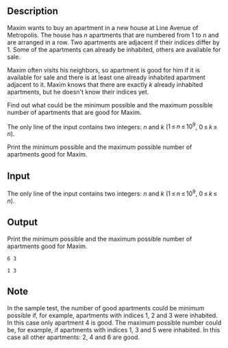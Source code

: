 ## Description

<div><p>Maxim wants to buy an apartment in a new house at Line Avenue of Metropolis. The house has <span class="tex-span"><i>n</i></span> apartments that are numbered from <span class="tex-span">1</span> to <span class="tex-span"><i>n</i></span> and are arranged in a row. Two apartments are adjacent if their indices differ by <span class="tex-span">1</span>. Some of the apartments can already be inhabited, others are available for sale.</p><p>Maxim often visits his neighbors, so apartment is <span class="tex-font-style-it">good</span> for him if it is available for sale and there is at least one already inhabited apartment adjacent to it. Maxim knows that there are exactly <span class="tex-span"><i>k</i></span> already inhabited apartments, but he doesn't know their indices yet.</p><p>Find out what could be the minimum possible and the maximum possible number of apartments that are good for Maxim.</p></div><div class="input-specification"><p>The only line of the input contains two integers: <span class="tex-span"><i>n</i></span> and <span class="tex-span"><i>k</i></span> (<span class="tex-span">1 ≤ <i>n</i> ≤ 10<sup class="upper-index">9</sup></span>, <span class="tex-span">0 ≤ <i>k</i> ≤ <i>n</i></span>).</p></div><div class="output-specification"><p>Print the minimum possible and the maximum possible number of apartments good for Maxim.</p></div>

## Input

<p>The only line of the input contains two integers: <span class="tex-span"><i>n</i></span> and <span class="tex-span"><i>k</i></span> (<span class="tex-span">1 ≤ <i>n</i> ≤ 10<sup class="upper-index">9</sup></span>, <span class="tex-span">0 ≤ <i>k</i> ≤ <i>n</i></span>).</p>

## Output

<p>Print the minimum possible and the maximum possible number of apartments good for Maxim.</p>





```input1
6 3

```




```output1
1 3

```



## Note

<p>In the sample test, the number of good apartments could be minimum possible if, for example, apartments with indices <span class="tex-span">1</span>, <span class="tex-span">2</span> and <span class="tex-span">3</span> were inhabited. In this case only apartment <span class="tex-span">4</span> is good. The maximum possible number could be, for example, if apartments with indices <span class="tex-span">1</span>, <span class="tex-span">3</span> and <span class="tex-span">5</span> were inhabited. In this case all other apartments: <span class="tex-span">2</span>, <span class="tex-span">4</span> and <span class="tex-span">6</span> are good.</p>
